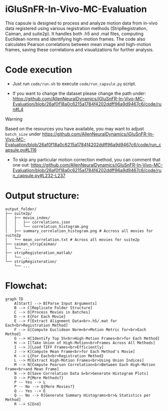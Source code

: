 # iGluSnFR-In-Vivo-MC-Evaluation

This capsule is designed to process and analyze motion data from in-vivo data registered using various registration methods (StripRegistration, Caiman, and suite2p). It handles both .h5 and .mat files, computing Euclidean norms and identifying high-motion frames. The code also calculates Pearson correlations between mean image and high-motion frames, saving these correlations and visualizations for further analysis. 

# Code execution
- Just run ```code/run.sh``` to execute ```code/run_capsule.py``` script.

- If you want to change the dataset please change the path under:
https://github.com/AllenNeuralDynamics/iGluSnFR-In-Vivo-MC-Evaluation/blob/26af0f18a0c6215a1784f4202ddff96a9d9467c6/code/run#L4

> [!WARNING]
> Based on the resources you have available, you may want to adjust `batch_size` under https://github.com/AllenNeuralDynamics/iGluSnFR-In-Vivo-MC-Evaluation/blob/26af0f18a0c6215a1784f4202ddff96a9d9467c6/code/run_capsule.py#L116

- To skip any particular motion correction method, you can comment that one out:
https://github.com/AllenNeuralDynamics/iGluSnFR-In-Vivo-MC-Evaluation/blob/26af0f18a0c6215a1784f4202ddff96a9d9467c6/code/run_capsule.py#L232-L237

# Output structure:
```
output_folder/
├── suite2p/
│   ├── movie_index/
│   │   ├── correlations.json 
│   │   └── correlation_histogram.png
│   ├── summary_correlation_histogram.png # Accross all movies for suite2p
│   └── mean_correlation.txt # Across all movies for suite2p
├── caiman_stripCaiman/
│   └── ...
├── stripRegisteration_matlab/
│   └── ...
└── stripRegisteration/
    └── ...
```

# Flowchat:
```mermaid
graph TD
    A[Start] --> B[Parse Input Arguments]
    B --> C[Replicate Folder Structure]
    C --> D[Process Movies in Batches]
    D --> E{For Each Movie}
    E --> F[Extract Alignment Data<br>.h5/.mat for Each<br>Registration Method]
    F --> G[Compute Euclidean Norm<br>Motion Metric for<br>Each Method]
    G --> H[Identify Top 5%<br>High-Motion Frames<br>for Each Method]
    H --> I[Take Union of High-Motion<br>Frames Across All Methods]
    I --> J[Load TIFF Frames<br>Efficiently]
    J --> K[Compute Mean Frame<br>for Each Method's Movie]
    K --> L{For Each<br>Registration Method}
    L --> M[Extract High-Motion Frames<br>Using Union Indices]
    M --> N[Compute Pearson Correlation<br>Between Each High-Motion Frame<br>and Mean Frame]
    N --> O[Save Correlation Data &<br>Generate Histogram Plots]
    O --> P{More Methods?}
    P -- Yes --> L
    P -- No --> Q{More Movies?}
    Q -- Yes --> E
    Q -- No --> R[Generate Summary Histograms<br>& Statistics per Method]
    R --> S[End]


```
